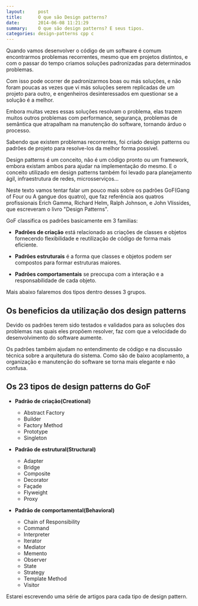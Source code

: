 ```yaml
---
layout:     post
title:      O que são Design patterns?
date:       2014-06-08 11:21:29
summary:    O que são design patterns? E seus tipos.
categories: design-patterns cpp c
---
```


Quando vamos desenvolver o código de um software é comum encontrarmos problemas
recorrentes, mesmo que em projetos distintos, e com o passar do tempo criamos
soluções padronizadas para determinados problemas.

Com isso pode ocorrer de padronizarmos boas ou más soluções, e não foram
poucas as vezes que vi más soluções serem replicadas de um projeto para outro, e
engenheiros desinteressados em questionar se a solução é a melhor.

Embora muitas vezes essas soluções resolvam o problema, elas trazem muitos outros
problemas com performance, segurança, problemas de semântica que atrapalham na manutenção
do software,  tornando árduo o processo.

Sabendo que existem problemas recorrentes, foi criado design patterns ou
padrões de projeto para resolve-los da melhor forma possível.

Design patterns é um conceito, não é um código pronto ou um framework, embora
existam ambos para ajudar na implementação do mesmo. E o conceito utilizado em design patterns também foi levado para planejamento
ágil, infraestrutura de redes, microsserviços... 

Neste texto vamos tentar falar um pouco mais sobre os padrões GoF(Gang of Four ou A gangue dos quatro),
que faz referência aos quatros profissionais Erich Gamma, Richard Helm, Ralph Johnson, e John
Vlissides, que escreveram o livro "Design Patterns".

GoF classifica os padrões basicamente em 3 familias:
- **Padrões de criação** está relacionado as criações de classes e objetos fornecendo
    flexibilidade e reutilização de código de forma mais eficiente.  

- **Padrões estruturais** é a forma que classes e objetos podem ser compostos para
    formar estruturas maiores.

- **Padrões comportamentais** se preocupa com a interação e a responsabilidade de
    cada objeto.

Mais abaixo falaremos dos tipos dentro desses 3 grupos.

## Os beneficios da utilização dos design patterns

Devido os padrões terem sido testados e validados para as
soluções dos problemas nas quais eles propõem resolver, faz com que a velocidade do
desenvolvimento do software aumente.

Os padrões também ajudam no entendimento de código e na discussão técnica sobre a arquitetura do sistema.
 Como são de baixo acoplamento, a organização e manutenção do software
se torna mais elegante e não confusa.

## Os 23 tipos de design patterns do GoF

- **Padrão de criação(Creational)**  
    * Abstract Factory
    * Builder
    * Factory Method
    * Prototype
    * Singleton

- **Padrão de estrutural(Structural)**  
    * Adapter
    * Bridge
    * Composite
    * Decorator
    * Façade
    * Flyweight
    * Proxy

- **Padrão de comportamental(Behavioral)**  
    * Chain of Responsibility
    * Command
    * Interpreter
    * Iterator
    * Mediator
    * Memento
    * Observer
    * State
    * Strategy
    * Template Method
    * Visitor

Estarei escrevendo uma série de artigos para cada tipo de design pattern.
